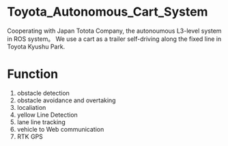 # Toyota_Autonomous_Cart_System
Cooperating with Japan Totota Company, the autonoumous L3-level system in ROS system。
We use a cart as a trailer self-driving along the fixed line in Toyota Kyushu Park.

# Function

1. obstacle detection
1. obstacle avoidance and overtaking
1. localiation
1. yellow Line Detection
1. lane line tracking
1. vehicle to Web communication
1. RTK GPS



